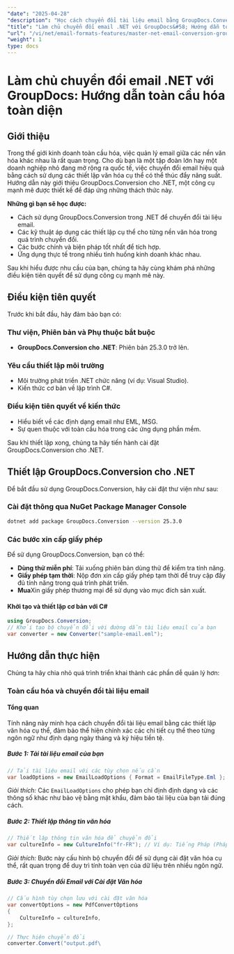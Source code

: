 ```yaml
---
"date": "2025-04-28"
"description": "Học cách chuyển đổi tài liệu email bằng GroupDocs.Conversion trong .NET. Hướng dẫn này bao gồm việc áp dụng các thiết lập văn hóa, đảm bảo tích hợp và bản địa hóa liền mạch."
"title": "Làm chủ chuyển đổi email .NET với GroupDocs&#58; Hướng dẫn toàn cầu hóa dành cho nhà phát triển"
"url": "/vi/net/email-formats-features/master-net-email-conversion-groupdocs-globalization-guide/"
"weight": 1
type: docs
---
```

# Làm chủ chuyển đổi email .NET với GroupDocs: Hướng dẫn toàn cầu hóa toàn diện

## Giới thiệu
Trong thế giới kinh doanh toàn cầu hóa, việc quản lý email giữa các nền văn hóa khác nhau là rất quan trọng. Cho dù bạn là một tập đoàn lớn hay một doanh nghiệp nhỏ đang mở rộng ra quốc tế, việc chuyển đổi email hiệu quả bằng cách sử dụng các thiết lập văn hóa cụ thể có thể thúc đẩy năng suất. Hướng dẫn này giới thiệu GroupDocs.Conversion cho .NET, một công cụ mạnh mẽ được thiết kế để đáp ứng những thách thức này.

**Những gì bạn sẽ học được:**
- Cách sử dụng GroupDocs.Conversion trong .NET để chuyển đổi tài liệu email.
- Các kỹ thuật áp dụng các thiết lập cụ thể cho từng nền văn hóa trong quá trình chuyển đổi.
- Các bước chính và biện pháp tốt nhất để tích hợp.
- Ứng dụng thực tế trong nhiều tình huống kinh doanh khác nhau.

Sau khi hiểu được nhu cầu của bạn, chúng ta hãy cùng khám phá những điều kiện tiên quyết để sử dụng công cụ mạnh mẽ này.

## Điều kiện tiên quyết
Trước khi bắt đầu, hãy đảm bảo bạn có:

### Thư viện, Phiên bản và Phụ thuộc bắt buộc
- **GroupDocs.Conversion cho .NET**: Phiên bản 25.3.0 trở lên.
  

### Yêu cầu thiết lập môi trường
- Môi trường phát triển .NET chức năng (ví dụ: Visual Studio).
- Kiến thức cơ bản về lập trình C#.

### Điều kiện tiên quyết về kiến thức
- Hiểu biết về các định dạng email như EML, MSG.
- Sự quen thuộc với toàn cầu hóa trong các ứng dụng phần mềm.

Sau khi thiết lập xong, chúng ta hãy tiến hành cài đặt GroupDocs.Conversion cho .NET.

## Thiết lập GroupDocs.Conversion cho .NET
Để bắt đầu sử dụng GroupDocs.Conversion, hãy cài đặt thư viện như sau:

### Cài đặt thông qua NuGet Package Manager Console
```bash
dotnet add package GroupDocs.Conversion --version 25.3.0
```

### Các bước xin cấp giấy phép
Để sử dụng GroupDocs.Conversion, bạn có thể:
- **Dùng thử miễn phí**: Tải xuống phiên bản dùng thử để kiểm tra tính năng.
- **Giấy phép tạm thời**: Nộp đơn xin cấp giấy phép tạm thời để truy cập đầy đủ tính năng trong quá trình phát triển.
- **Mua**Xin giấy phép thương mại để sử dụng vào mục đích sản xuất.

#### Khởi tạo và thiết lập cơ bản với C#
```csharp
using GroupDocs.Conversion;
// Khởi tạo bộ chuyển đổi với đường dẫn tài liệu email của bạn
var converter = new Converter("sample-email.eml");
```

## Hướng dẫn thực hiện
Chúng ta hãy chia nhỏ quá trình triển khai thành các phần dễ quản lý hơn:

### Toàn cầu hóa và chuyển đổi tài liệu email
#### Tổng quan
Tính năng này minh họa cách chuyển đổi tài liệu email bằng các thiết lập văn hóa cụ thể, đảm bảo thể hiện chính xác các chi tiết cụ thể theo từng ngôn ngữ như định dạng ngày tháng và ký hiệu tiền tệ.

##### Bước 1: Tải tài liệu email của bạn
```csharp
// Tải tài liệu email với các tùy chọn nếu cần
var loadOptions = new EmailLoadOptions { Format = EmailFileType.Eml };
```
*Giải thích:* Các `EmailLoadOptions` cho phép bạn chỉ định định dạng và các thông số khác như bảo vệ bằng mật khẩu, đảm bảo tài liệu của bạn tải đúng cách.

##### Bước 2: Thiết lập thông tin văn hóa
```csharp
// Thiết lập thông tin văn hóa để chuyển đổi
var cultureInfo = new CultureInfo("fr-FR"); // Ví dụ: Tiếng Pháp (Pháp)
```
*Giải thích:* Bước này cấu hình bộ chuyển đổi để sử dụng cài đặt văn hóa cụ thể, rất quan trọng để duy trì tính toàn vẹn của dữ liệu trên nhiều ngôn ngữ.

##### Bước 3: Chuyển đổi Email với Cài đặt Văn hóa
```csharp
// Cấu hình tùy chọn lưu với cài đặt văn hóa
var convertOptions = new PdfConvertOptions
{
    CultureInfo = cultureInfo,
};

// Thực hiện chuyển đổi
converter.Convert("output.pdf\